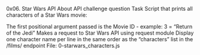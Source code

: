 0x06. Star Wars API
About
API challenge question
Task
Script that prints all characters of a Star Wars movie:

The first positional argument passed is the Movie ID - example: 3 = “Return of the Jedi”
Makes a request to Star Wars API using request module
Display one character name per line in the same order as the “characters” list in the /films/ endpoint
File: 0-starwars_characters.js
